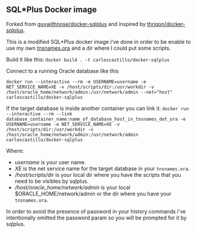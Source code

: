 ## SQL*Plus Docker image

Forked from [guywithnose/docker-sqlplus](https://github.com/guywithnose/docker-sqlplus)
and inspired by [thriqon/docker-sqlplus](https://github.com/thriqon/docker-sqlplus).

This is a modified SQL*Plus docker image i've done in order to be enable to
use my own [tnsnames.ora](https://docs.oracle.com/cd/B28359_01/network.111/b28317/tnsnames.htm)
and a dir where I could put some scripts.

Build it like this:
`docker build . -t carloscastillo/docker-sqlplus`

Connect to a running Oracle database like this

`docker run --interactive --rm -e USERNAME=username -e NET_SERVICE_NAME=XE -v /host/scripts/dir:/usr/workdir -v /host/oracle_home/network/admin:/usr/network/admin --net="host" carloscastillo/docker-sqlplus`

If the target database is inside another container you can link it:
`docker run --interactive --rm --link database_container_name:name_of_database_host_in_tnsnames_dot_ora -e USERNAME=username -e NET_SERVICE_NAME=XE -v /host/scripts/dir:/usr/workdir -v /host/oracle_home/network/admin:/usr/network/admin carloscastillo/docker-sqlplus`

Where:
* _username_ is your user name.
* _XE_ is the net service name for the target database in your `tnsnames.ora`.
* _/host/scripts/dir_ is your local dir where you have the scripts that you need to be visibles by sqlplus.
* _/host/oracle_home/network/admin_ is your local $ORACLE_HOME/network/admin or the dir where you have your `tnsnames.ora`.

In order to avoid the presence of password in your history commands i've intentionally omitted the password param so you will be prompted for it by sqlplus.
